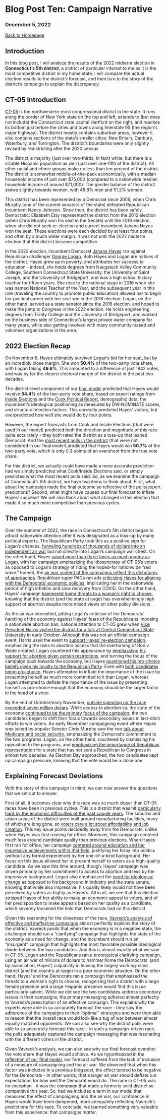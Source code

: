 # Blog Post Ten: Campaign Narrative

### December 5, 2022

[Back to Homepage](../../README.md)

## Introduction

In this blog post, I will analyze the results of the 2022 midterm
election in **Connecticut’s 5th district**, a district of particular
interest to me as it is the most competitive district in my home state.
I will compare the actual election results to the district’s forecast,
and then turn to the story of the district’s campaign to explain the
discrepancy.

## CT-05 Introduction

[CT-05](https://ballotpedia.org/Connecticut%27s_5th_Congressional_District)
is the northwestern-most congressional district in the state. It runs
along the border of New York state on the top and left, extends to (but
does not include) the Connecticut state capital Hartford on the right,
and reaches its bottom just before the cities and towns along Interstate
95 (the region's major highway). The district mostly contains suburban areas, however it also
contains sections of the state’s smaller cities: New Britain, Danbury,
Waterbury, and Torrington. The district’s boundaries were only slightly
revised by redistricting after the 2020 census.

The district is majority (just over two-thirds, in fact) white, but
there is a sizable Hispanic population as well (just over one-fifth of
the district). All other racial and ethnic groups make up less than ten
percent of the district. The district is somewhat middle-of-the-pack
economically, with a median household income of just over $75,000
(compared to a nationwide median household income of around $71,000).
The gender balance of the district skews slightly towards women, with
48.8% men and 51.2% women.

This district has been represented by a Democrat since 2006, when Chris
Murphy (one of the current senators of the state) defeated Republican
incumbent Nancy Johnson. Since then, the district has been safely
Democratic: Elizabeth Etsy represented the district from the 2012
election (when Chris Murphy won his seat in the Senate) until the 2018
election, when she did not seek re-election and current incumbent Jahana
Hayes won the seat. These elections were each decided by at least four
points, and often by a much wider margin. It was not until the 2022
midterm election that this district became competitive.

In the 2022 election, incumbent Democrat [Jahana
Hayes](https://hayes.house.gov/about) ran against Republican challenger
[George Logan](https://ctsenaterepublicans.com/about-logan/). Both Hayes
and Logan are natives of the district. Hayes grew up in poverty, and
attributes her success to education - indeed, she holds degrees from
Naugatuck Valley Community College, Southern Connecticut State
University, the University of Saint Joseph, and the University of
Bridgeport, and was a high school history teacher for fifteen years. She
rose to the national stage in 2016 when she was named National Teacher
of the Year, and the subsequent year in this role (traveling the country
to promote public education) allowed her to begin her political career
with her seat win in the 2018 election. Logan, on the other hand, served
as a state senator since the 2016 election, and hoped to make the jump
to Congress in the 2022 election. He holds engineering degrees from
Trinity College and the University of Bridgeport, and worked on the
business side of Connecticut’s largest private water company for many
years, while also getting involved with many community-based and
volunteer organizations in the area.

## 2022 Election Recap

On November 8, Hayes ultimately survived Logan’s bid for her seat, but
by an incredibly close margin. She won **50.4%** of the two-party vote
share, with Logan taking **49.6%**. This amounted to a difference of
just 1842 votes, and was by far the closest electoral margin of the
district in the past two decades.

The district-level component of our [final
model](https://jrdelgado2018.github.io/GOV1347/blogs/blog8/Blog-Eight.html)
predicted that Hayes would receive **54.4%** of the two-party vote
share, based on expert ratings from [Inside
Elections](https://insideelections.com/ratings/house) and the [Cook
Political
Report](https://www.cookpolitical.com/ratings/house-race-ratings),
demographic data, the incumbent’s ideological positioning as measured by
DW-NOMINATE scores, and structural election factors. This correctly
predicted Hayes’ victory, but overpredicted how well she would do by
four points.

However, the expert forecasts from Cook and Inside Elections (that were
used in our model) predicted both the direction and magnitude of this
race quite accurately - they both rated the district as a toss-up that
leaned Democrat. And the [most recent polls in the
district](https://projects.fivethirtyeight.com/polls/house/2022/connecticut/5/)
(that were not considered in our final model) predicted that Hayes would
win **50.7%** of the two-party vote, which is only 0.3 points of an
overshoot from the true vote share.

For this district, we actually could have made a more accurate
prediction had we simply predicted what Cook/Inside Elections said, or
simply predicted what the most recent polls said. So, as we examine the
campaign of Connecticut’s 5th district, we have two items to think
about. First, what about the campaign made the final outcome so
reflective of the polls/expert predictions? Second, what might have
caused our final forecast to inflate Hayes’ success? We will also think
about what changed in this election that made it so much more
competitive than previous cycles.

## The Campaign

Over the summer of 2022, the race in Connecticut’s 5th district began to
attract nationwide attention after it was designated as a toss-up by
many political experts. The Republican Party took this as a positive
sign for Logan’s chances, [funneling hundreds of thousands of dollars
into an independent air
war](https://ctmirror.org/2022/07/15/jahana-hayes-money-lead-over-george-logan-in-toss-up-ct-district-5-race/)
but not directly into Logan’s campaign war chest. On the other hand,
Hayes [raised more than three times as much money as
Logan](https://ctmirror.org/2022/07/15/jahana-hayes-money-lead-over-george-logan-in-toss-up-ct-district-5-race/),
with her campaign emphasizing the idiosyncrasy of CT-05’s voters as
opposed to Logan’s strategy of riding the hoped-for nationwide “red
wave.” Indeed, the [air war content of the campaigns reflect this
dichotomy of
approaches](https://ctmirror.org/2022/08/31/hayes-logan-ads-5th-district-election/).
Republican super PACs ran ads [criticizing Hayes for aligning with the
Democrats’ economic
policies](https://ctmirror.org/2022/08/31/hayes-logan-ads-5th-district-election/),
implicating her in the nationwide period of high inflation and slow
recovery from COVID. On the other hand, Hayes’ campaign [hammered home
threats to a woman’s right to
choose](https://ctmirror.org/2022/08/31/hayes-logan-ads-5th-district-election/),
knowing that the district (and the state at large) has overwhelmingly
high support of abortion despite more mixed views on other policy
divisions.

As the air war intensified, pitting Logan’s criticism of the Democrats’
handling of the economy against Hayes’ fears of the Republicans imposing
a nationwide abortion ban, national attention to CT-05 grew when [Vice
President Harris visited the district for a talk at Central Connecticut
State
University](https://www.wshu.org/connecticut-news/2022-10-06/connecticuts-5th-district-congressional-race-draws-national-attention)
in early October. Although this was not an official campaign event,
Harris used the event to [support Hayes’ re-election
campaign](https://www.wshu.org/connecticut-news/2022-10-06/connecticuts-5th-district-congressional-race-draws-national-attention),
emphasizing the risks to abortion access that the overturning of Roe v.
Wade created. Logan countered this appearance by [emphasizing his
support for abortion given certain
restrictions](https://www.wshu.org/connecticut-news/2022-10-06/connecticuts-5th-district-congressional-race-draws-national-attention),
and turning the focus of the campaign back towards the economy, but
Hayes [questioned his pro-choice beliefs given his loyalty to the
Republican
Party](https://www.fox61.com/article/news/politics/elections/competition-tightens-in-connecticuts-5th-district/520-9f498ca6-858a-4a66-acae-c461d01fa76e).
Even with [both candidates being
pro-choice](https://www.fox61.com/article/news/politics/elections/competition-tightens-in-connecticuts-5th-district/520-9f498ca6-858a-4a66-acae-c461d01fa76e),
Hayes attempted to inflate the importance of the issue by presenting
herself as much more committed to it than Logan, whereas Logan attempted
to deflate the importance of the issue by presenting himself as
pro-choice enough that the economy should be the larger factor in the
head of a voter.

By the end of October/early November, [outside spending on the race
exceeded seven million
dollars](https://ctmirror.org/2022/10/24/ct-5th-district-election-race-jahana-hayes-george-logan/).
While access to abortion vs. the state of the economy [continued to be
the primary focus of the
campaign](https://ctmirror.org/2022/10/24/ct-5th-district-election-race-jahana-hayes-george-logan/),
the two candidates began to shift their focus towards secondary issues
in last-ditch efforts to win voters. An early November campaigning event
where Hayes was joined by popular Senator Chris Murphy saw the two [talk
about Medicare and social
security](https://www.nbcconnecticut.com/decision-2022/high-stakes-for-connecticuts-5th-congressional-district-race/2907078/),
emphasizing the Democrat’s commitment to the two programs. Logan, on the
other hand, countered by dismissing his opposition to the programs, and
[emphasizing the importance of Republican
representation](https://www.nbcconnecticut.com/decision-2022/high-stakes-for-connecticuts-5th-congressional-district-race/2907078/)
for a state that has not sent a Republican to Congress in almost two
decades. As Election Day approached, the two candidates kept up campaign
pressure, knowing that the vote would be a close one.

## Explaining Forecast Deviations

With the story of this campaign in mind, we can now answer the questions
that we set out to answer.

First of all, it becomes clear why this race was so much closer than
CT-05 races have been in previous cycles. This is a district that was
hit [particularly hard by the economic difficulties of the past couple
years](https://www.washingtonpost.com/politics/2022/11/05/biden-voting-district-could-send-connecticuts-first-republican-congress-decade/).
The suburbs and urban areas of the district were built around
manufacturing facilities, many of which are long gone, so [voters care a
lot about affordability and job
creation](https://www.washingtonpost.com/politics/2022/11/05/biden-voting-district-could-send-connecticuts-first-republican-congress-decade/).
This key issue points decidedly away from the Democrats, unlike when
Hayes was first running for office. Moreover, this campaign centered
much less around candidate quality than previous elections. When Hayes
first ran for office, her campaign [centered around education and her
impressive achievements within that
field](https://www.washingtonpost.com/politics/2022/11/05/biden-voting-district-could-send-connecticuts-first-republican-congress-decade/),
justifying her foray into politics (without any formal experience) by
her one-of-a-kind background. Her focus on this issue allowed her to
present herself to voters as a high-quality candidate. As we saw this
time around, though, Hayes’ campaign was driven primarily by her
commitment to access to abortion and less by her impressive background.
Logan also emphasized the [need for ideological
change](https://www.washingtonpost.com/politics/2022/11/05/biden-voting-district-could-send-connecticuts-first-republican-congress-decade/)
as opposed to his background in industry and the state senate, knowing
that while also impressive, his quality likely would not have been
perceived by voters as highly as Hayes’s. All in all, we see that this
election stripped Hayes of her ability to make an economic appeal to
voters, and of her predisposition to make appeals based on her quality
as a candidate, which severely loosened the hold that Democrats had on
this district.

Given this reasoning for the closeness of the race, [Vavreck’s analysis
of effective and ineffective
campaigns](https://www.jstor.org/stable/j.ctt7t1g4) almost perfectly
explains the story of the district. Vavreck posits that when the economy
is in a negative state, the challenger should run a “clarifying”
campaign that highlights the state of the economy as a need for change,
and the incumbent should run an “insurgent” campaign that highlights the
most favorable possible ideological divide between the two candidates.
And this is almost exactly what we saw in CT-05. Logan and the
Republicans ran a prototypical clarifying campaign, using an air war of
millions of dollars to hammer home the Democrats’ (and by association,
Hayes’) culpability in leaving the largely working-class district (and
the country at-large) in a poor economic situation. On the other hand,
Hayes’ and the Democrats ran a campaign that emphasized the threats to a
woman’s right to choose, recognizing that a district with a large female
presence and a large Hispanic presence would find this issue
particularly salient. While we did see the two candidates address
secondary issues in their campaigns, the primary messaging adhered
almost perfectly to Vavreck’s prescription of an effective campaign.
This explains why the experts were able to so accurately forecast the
race - they saw the adherence of the campaigns to their “optimal”
strategies and were then able to reason that the overall race would look
like a tug of war between almost equally matched opponents. We can also
see why the district polls were able to so accurately forecast this
race - in such a campaign-driven race, the polls adequately captured the
campaign messaging that was resonating with the different voters in the
district.

Given Vavreck’s analysis, we can also see why our final forecast
overshot the vote share that Hayes would achieve. As we hypothesized in
the [reflection of our final
model](https://jrdelgado2018.github.io/GOV1347/blogs/blog9/Blog-Nine.html),
our forecast suffered from the lack of inclusion of a measure of
campaigning and the air war. We observed that when this factor was
included in a previous blog post, the effect tended to be negative for
the Democrats - in other words, that a larger air war should deflate our
expectations for how well the Democrat would do. The race in CT-05 was
no exception - it was the *campaign* that made a formerly solid district
so competitive this year. So, had we included a term in our model that
measured the effect of campaigning and the air war, our confidence in
Hayes would have been dampened, more adequately reflecting Vavreck’s
predictions for this race. To conclude, we learned something very
valuable from this experience: that campaigns *matter*.
